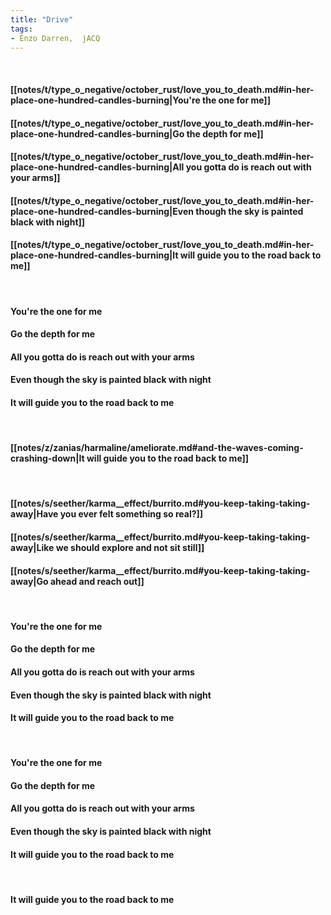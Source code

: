 ```yaml
---
title: "Drive"
tags:
- Enzo Darren,  jACQ
---
```

&nbsp;
#### [[notes/t/type_o_negative/october_rust/love_you_to_death.md#in-her-place-one-hundred-candles-burning|You're the one for me]]
#### [[notes/t/type_o_negative/october_rust/love_you_to_death.md#in-her-place-one-hundred-candles-burning|Go the depth for me]]
#### [[notes/t/type_o_negative/october_rust/love_you_to_death.md#in-her-place-one-hundred-candles-burning|All you gotta do is reach out with your arms]]
#### [[notes/t/type_o_negative/october_rust/love_you_to_death.md#in-her-place-one-hundred-candles-burning|Even though the sky is painted black with night]]
#### [[notes/t/type_o_negative/october_rust/love_you_to_death.md#in-her-place-one-hundred-candles-burning|It will guide you to the road back to me]]
&nbsp;
#### You're the one for me
#### Go the depth for me
#### All you gotta do is reach out with your arms
#### Even though the sky is painted black with night
#### It will guide you to the road back to me
&nbsp;
#### [[notes/z/zanias/harmaline/ameliorate.md#and-the-waves-coming-crashing-down|It will guide you to the road back to me]]
&nbsp;
#### [[notes/s/seether/karma__effect/burrito.md#you-keep-taking-taking-away|Have you ever felt something so real?]]
#### [[notes/s/seether/karma__effect/burrito.md#you-keep-taking-taking-away|Like we should explore and not sit still]]
#### [[notes/s/seether/karma__effect/burrito.md#you-keep-taking-taking-away|Go ahead and reach out]]
&nbsp;
#### You're the one for me
#### Go the depth for me
#### All you gotta do is reach out with your arms
#### Even though the sky is painted black with night
#### It will guide you to the road back to me
&nbsp;
#### You're the one for me
#### Go the depth for me
#### All you gotta do is reach out with your arms
#### Even though the sky is painted black with night
#### It will guide you to the road back to me
&nbsp;
#### It will guide you to the road back to me
